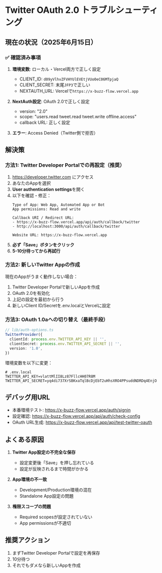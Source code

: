 # Twitter OAuth 2.0 トラブルシューティング

## 現在の状況（2025年6月15日）

### ✅ 確認済み事項
1. **環境変数**: ローカル・Vercel両方で正しく設定
   - CLIENT_ID: `d09yVlhvZFVHYUlEVEtjVUo0eC06MTpjaQ`
   - CLIENT_SECRET: 末尾`JFP3`で正しい
   - NEXTAUTH_URL: Vercelで`https://x-buzz-flow.vercel.app`

2. **NextAuth設定**: OAuth 2.0で正しく設定
   - version: "2.0"
   - scope: "users.read tweet.read tweet.write offline.access"
   - callback URL: 正しく設定

3. **エラー**: Access Denied（Twitter側で拒否）

## 解決策

### 方法1: Twitter Developer Portalでの再設定（推奨）

1. https://developer.twitter.com にアクセス
2. あなたのAppを選択
3. **User authentication settings**を開く
4. 以下を確認・修正：
   ```
   Type of App: Web App, Automated App or Bot
   App permissions: Read and write
   
   Callback URI / Redirect URL:
   - https://x-buzz-flow.vercel.app/api/auth/callback/twitter
   - http://localhost:3000/api/auth/callback/twitter
   
   Website URL: https://x-buzz-flow.vercel.app
   ```
5. **必ず「Save」ボタンをクリック**
6. **5-10分待ってから再試行**

### 方法2: 新しいTwitter Appの作成

現在のAppがうまく動作しない場合：

1. Twitter Developer Portalで新しいAppを作成
2. OAuth 2.0を有効化
3. 上記の設定を最初から行う
4. 新しいClient ID/Secretを.env.localとVercelに設定

### 方法3: OAuth 1.0aへの切り替え（最終手段）

```typescript
// lib/auth-options.ts
TwitterProvider({
  clientId: process.env.TWITTER_API_KEY || '',
  clientSecret: process.env.TWITTER_API_SECRET || '',
  version: '1.0',
})
```

環境変数を以下に変更：
```env
# .env.local
TWITTER_API_KEY=vlattMlII8Lz87FllcHH07R8M
TWITTER_API_SECRET=yq4di737XrSBKxaTqlBcDjEbT2uHhsXRO4PPsuddNDRDq4EnjO
```

## デバッグ用URL

- 本番環境テスト: https://x-buzz-flow.vercel.app/auth/signin
- 設定確認: https://x-buzz-flow.vercel.app/api/auth/check-config
- OAuth URL生成: https://x-buzz-flow.vercel.app/api/test-twitter-oauth

## よくある原因

1. **Twitter App設定の不完全な保存**
   - 設定変更後「Save」を押し忘れている
   - 設定が反映されるまで時間がかかる

2. **App環境の不一致**
   - Development/Production環境の混在
   - Standalone App設定の問題

3. **権限スコープの問題**
   - Required scopesが設定されていない
   - App permissionsが不適切

## 推奨アクション

1. まずTwitter Developer Portalで設定を再保存
2. 10分待つ
3. それでもダメなら新しいAppを作成